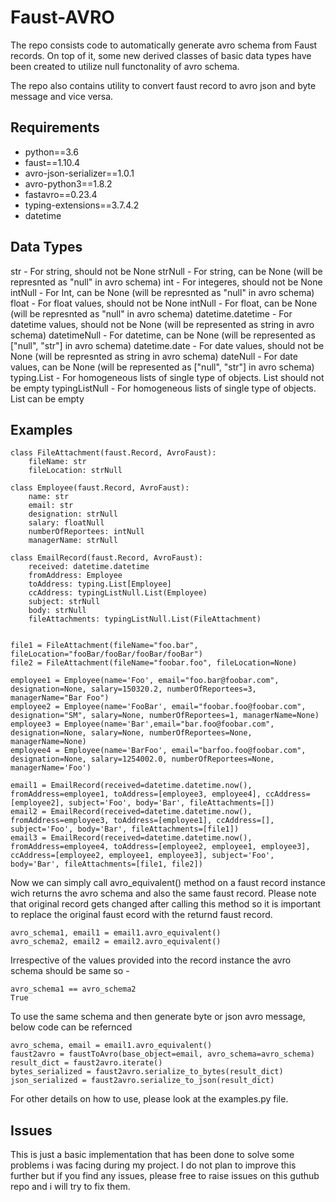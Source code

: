 # Faust-AVRO
The repo consists code to automatically generate avro schema from Faust records. On top of it, some new derived classes of basic data types have been created to utilize null functonality of avro schema.

The repo also contains utility to convert faust record to avro json and byte message and vice versa.

## Requirements
- python==3.6
- faust==1.10.4
- avro-json-serializer==1.0.1
- avro-python3==1.8.2
- fastavro==0.23.4
- typing-extensions==3.7.4.2
- datetime

## Data Types
str - For string, should not be None
strNull - For string, can be None (will be represnted as "null" in avro schema)
int - For integeres, should not be None
intNull - For Int, can be None (will be represnted as "null" in avro schema)
float - For float values, should not be None
intNull - For float, can be None (will be represnted as "null" in avro schema)
datetime.datetime - For datetime values, should not be None (will be represented as string in avro schema)
datetimeNull - For datetime, can be None (will be represented as ["null", "str"] in avro schema)
datetime.date - For date values, should not be None (will be represnted as string in avro schema)
dateNull - For date values, can be None (will be represented as ["null", "str"] in avro schema)
typing.List - For homogeneous lists of single type of objects. List should not be empty
typingListNull - For homogeneous lists of single type of objects. List can be empty

## Examples

```
class FileAttachment(faust.Record, AvroFaust):
    fileName: str
    fileLocation: strNull
    
class Employee(faust.Record, AvroFaust):
    name: str
    email: str
    designation: strNull
    salary: floatNull
    numberOfReportees: intNull
    managerName: strNull
    
class EmailRecord(faust.Record, AvroFaust):
    received: datetime.datetime
    fromAddress: Employee
    toAddress: typing.List[Employee]
    ccAddress: typingListNull.List(Employee)
    subject: strNull
    body: strNull
    fileAttachments: typingListNull.List(FileAttachment)


file1 = FileAttachment(fileName="foo.bar", fileLocation="fooBar/fooBar/fooBar/fooBar")
file2 = FileAttachment(fileName="foobar.foo", fileLocation=None)

employee1 = Employee(name='Foo', email="foo.bar@foobar.com", designation=None, salary=150320.2, numberOfReportees=3, managerName="Bar Foo")
employee2 = Employee(name='FooBar', email="foobar.foo@foobar.com", designation="SM", salary=None, numberOfReportees=1, managerName=None)
employee3 = Employee(name='Bar',email="bar.foo@foobar.com", designation=None, salary=None, numberOfReportees=None, managerName=None)
employee4 = Employee(name='BarFoo', email="barfoo.foo@foobar.com", designation=None, salary=1254002.0, numberOfReportees=None, managerName='Foo')

email1 = EmailRecord(received=datetime.datetime.now(), fromAddress=employee1, toAddress=[employee3, employee4], ccAddress=[employee2], subject='Foo', body='Bar', fileAttachments=[])
email2 = EmailRecord(received=datetime.datetime.now(), fromAddress=employee3, toAddress=[employee1], ccAddress=[], subject='Foo', body='Bar', fileAttachments=[file1])
email3 = EmailRecord(received=datetime.datetime.now(), fromAddress=employee4, toAddress=[employee2, employee1, employee3], ccAddress=[employee2, employee1, employee3], subject='Foo', body='Bar', fileAttachments=[file1, file2])
```

Now we can simply call avro_equivalent() method on a faust record instance wich returns the avro schema and also the same faust record. Please note that original record gets changed after calling this method so it is important to replace the original faust ecord with the returnd faust record.

```
avro_schema1, email1 = email1.avro_equivalent()
avro_schema2, email2 = email2.avro_equivalent()
```
Irrespective of the values provided into the record instance the avro schema should be same so -
```
avro_schema1 == avro_schema2
True
```

To use the same schema and then generate byte or json avro message, below code can be refernced
```
avro_schema, email = email1.avro_equivalent()
faust2avro = faustToAvro(base_object=email, avro_schema=avro_schema)
result_dict = faust2avro.iterate()
bytes_serialized = faust2avro.serialize_to_bytes(result_dict)
json_serialized = faust2avro.serialize_to_json(result_dict)
```
For other details on how to use, please look at the examples.py file.

## Issues
This is just a basic implementation that has been done to solve some problems i was facing during my project. I do not plan to improve this further but if you find any issues, please free to raise issues on this guthub repo and i will try to fix them.
    
 


